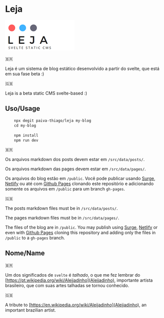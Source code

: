 # Leja

![Leja Logo!](public/data/img/logo.png)

:brazil:

Leja é um sistema de blog estático desenvolvido a partir do  svelte, que está em sua fase beta :)

:uk:

Leja is a beta static CMS svelte-based :)

## Uso/Usage

```(shell)
    npx degit paiva-thiago/leja my-blog
    cd my-blog

    npm install
    npm run dev
```

:brazil:

Os arquivos markdown dos posts devem estar em `/src/data/posts/`.

Os arquivos markdown das pages devem estar em  `/src/data/pages/`.

Os arquivos do blog estão em  `/public`. Você pode publicar usando [Surge](http://surge.sh/), [Netlify](https://www.netlify.com/) ou até com [Github Pages](https://pages.github.com/) clonando este repositório e adicionando somente os arquivos em  `/public` para um branch `gh-pages`.

:uk:

The posts markdown files must be in `/src/data/posts/`.

The pages markdown files must be in `/src/data/pages/`.

The files of the blog are in `/public`. You may publish using [Surge](http://surge.sh/), [Netlify](https://www.netlify.com/) or even with [Github Pages](https://pages.github.com/) cloning this repository and adding only the files in `/public` to a `gh-pages` branch.

## Nome/Name

:brazil:

Um dos significados de `svelte` é *talhado*, o que me fez lembrar do [https://pt.wikipedia.org/wiki/Aleijadinho](Aleijadinho), importante artista brasileiro, que com suas artes talhadas se tornou conhecido. 

:uk:

A tribute to [https://en.wikipedia.org/wiki/Aleijadinho](Aleijadinho), an important brazilian artist.
